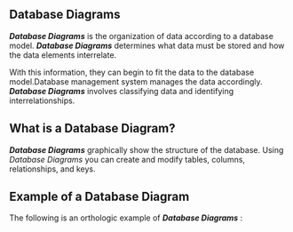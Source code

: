 ## Database Diagrams
**_Database Diagrams_** is the organization of data according to a database model. **_Database Diagrams_** determines what data must be stored and how the data elements interrelate. 

With this information, they can begin to fit the data to the database model.Database management system manages the data accordingly. **_Database Diagrams_** involves classifying data and identifying interrelationships. 

## What is a Database Diagram?
**_Database Diagrams_** graphically show the structure of the database. Using _Database Diagrams_ you can create and modify tables, columns, relationships, and keys.

## Example of a Database Diagram
The following is an orthologic example of **_Database Diagrams_** : 

